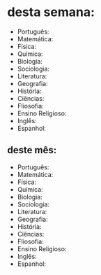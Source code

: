 <!doctype html>
<html>
 <head>
  <title>Gabarito CPB 1 EM</title>
   <meta charset="utf-8" />
 </head>
 <body>
  <h1>desta semana: </h1>
   <ul>
    <li>Português: </li>
    <li>Matemática:</li>
    <li>Física:</li>
    <li>Química:</li>
    <li>Biologia:</li>
    <li>Sociologia:</li>
    <li>Literatura:</li>
    <li>Geografia:</li>
    <li>História:</li>
    <li>Ciências:</li>
    <li>Fliosofia:</li>
    <li>Ensino Religioso:</li>
    <li>Inglês:</li>
    <li>Espanhol:</li>
   </ul>
  <h2>deste mês:</h2>
  <ul>
    <li>Português: </li>
    <li>Matemática:</li>
    <li>Física:</li>
    <li>Química:</li>
    <li>Biologia:</li>
    <li>Sociologia:</li>
    <li>Literatura:</li>
    <li>Geografia:</li>
    <li>História:</li>
    <li>Ciências:</li>
    <li>Fliosofia:</li>
    <li>Ensino Religioso:</li>
    <li>Inglês:</li>
    <li>Espanhol:</li>
   </ul>
 </body>
 </html>
